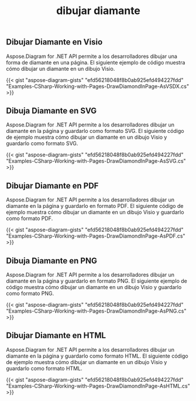 ﻿---
title: dibujar diamante
type: docs
weight: 30
url: /es/net/drawing/draw-diamond
description: Esta sección explica cómo dibujar diamantes en una página visio con Aspose.Diagram. Admite el uso de C# para dibujar diamantes y guardarlos como pdf, svg, html, image, xps y otros formatos.
---
## **Dibujar Diamante en Visio**
Aspose.Diagram for .NET API permite a los desarrolladores dibujar una forma de diamante en una página. El siguiente ejemplo de código muestra cómo dibujar un diamante en un dibujo Visio.

{{< gist "aspose-diagram-gists" "efd56218048f8b0ab925efd494227fdd" "Examples-CSharp-Working-with-Pages-DrawDiamondInPage-AsVSDX.cs" >}}

## **Dibuja Diamante en SVG**
Aspose.Diagram for .NET API permite a los desarrolladores dibujar un diamante en la página y guardarlo como formato SVG. El siguiente código de ejemplo muestra cómo dibujar un diamante en un dibujo Visio y guardarlo como formato SVG.

{{< gist "aspose-diagram-gists" "efd56218048f8b0ab925efd494227fdd" "Examples-CSharp-Working-with-Pages-DrawDiamondInPage-AsSVG.cs" >}}

## **Dibujar Diamante en PDF**
Aspose.Diagram for .NET API permite a los desarrolladores dibujar un diamante en la página y guardarlo en formato PDF. El siguiente código de ejemplo muestra cómo dibujar un diamante en un dibujo Visio y guardarlo como formato PDF.

{{< gist "aspose-diagram-gists" "efd56218048f8b0ab925efd494227fdd" "Examples-CSharp-Working-with-Pages-DrawDiamondInPage-AsPDF.cs" >}}

## **Dibuja Diamante en PNG**
Aspose.Diagram for .NET API permite a los desarrolladores dibujar un diamante en la página y guardarlo en formato PNG. El siguiente ejemplo de código muestra cómo dibujar un diamante en un dibujo Visio y guardarlo como formato PNG.

{{< gist "aspose-diagram-gists" "efd56218048f8b0ab925efd494227fdd" "Examples-CSharp-Working-with-Pages-DrawDiamondInPage-AsPNG.cs" >}}

## **Dibujar Diamante en HTML**
Aspose.Diagram for .NET API permite a los desarrolladores dibujar un diamante en la página y guardarlo como formato HTML. El siguiente código de ejemplo muestra cómo dibujar un diamante en un dibujo Visio y guardarlo como formato HTML.

{{< gist "aspose-diagram-gists" "efd56218048f8b0ab925efd494227fdd" "Examples-CSharp-Working-with-Pages-DrawDiamondInPage-AsHTML.cs" >}}

